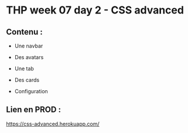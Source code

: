 # THP week 07 day 2 - CSS advanced

## Contenu :

* Une navbar

* Des avatars

* Une tab

* Des cards

* Configuration

## Lien en PROD :
https://css-advanced.herokuapp.com/
